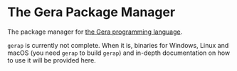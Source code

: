 # The Gera Package Manager

The package manager for [the Gera programming language](https://github.com/typesafeschwalbe/gerac).

`gerap` is currently not complete. When it is, binaries for Windows, Linux and macOS (you need `gerap` to build `gerap`) and in-depth documentation on how to use it will be provided here.